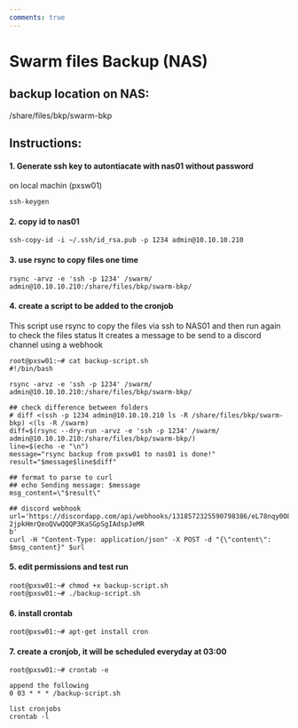 ```yaml
---
comments: true
---
```


# Swarm files Backup (NAS)

## backup location on NAS:
/share/files/bkp/swarm-bkp

## Instructions:
#### 1. Generate ssh key to autontiacate with nas01 without password
on local machin (pxsw01)
```
ssh-keygen
```
#### 2. copy id to nas01
```
ssh-copy-id -i ~/.ssh/id_rsa.pub -p 1234 admin@10.10.10.210
```
#### 3. use rsync to copy files one time
```
rsync -arvz -e 'ssh -p 1234' /swarm/ admin@10.10.10.210:/share/files/bkp/swarm-bkp/
```
#### 4. create a script to be added to the cronjob
This script use rsync to copy the files via ssh to NAS01 and then run again to check the files status
It creates a message to be send to a discord channel using a webhook
```
root@pxsw01:~# cat backup-script.sh
#!/bin/bash

rsync -arvz -e 'ssh -p 1234' /swarm/ admin@10.10.10.210:/share/files/bkp/swarm-bkp/

## check difference between folders
# diff <(ssh -p 1234 admin@10.10.10.210 ls -R /share/files/bkp/swarm-bkp) <(ls -R /swarm)
diff=$(rsync --dry-run -arvz -e 'ssh -p 1234' /swarm/ admin@10.10.10.210:/share/files/bkp/swarm-bkp/)
line=$(echo -e "\n")
message="rsync backup from pxsw01 to nas01 is done!"
result="$message$line$diff"

## format to parse to curl
## echo Sending message: $message
msg_content=\"$result\"

## discord webhook
url='https://discordapp.com/api/webhooks/1318572325590798386/eL78nqy0O8h2CZQ0oKh8tnM00CqROXr1-2jpkHmrQeoQVwQQQP3KaSGpSgIAdspJeMR
b'
curl -H "Content-Type: application/json" -X POST -d "{\"content\": $msg_content}" $url
```

#### 5. edit permissions and test run
```
root@pxsw01:~# chmod +x backup-script.sh
root@pxsw01:~# ./backup-script.sh
```
#### 6. install crontab
```
root@pxsw01:~# apt-get install cron
```
#### 7. create a cronjob, it will be scheduled everyday at 03:00
```
root@pxsw01:~# crontab -e

append the following
0 03 * * * /backup-script.sh

list cronjobs
crontab -l
```
